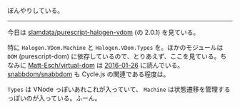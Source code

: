 ぼんやりしている。

-----

今日は [slamdata/purescript-halogen-vdom][] (の 2.0.1) を見ている。

特に `Halogen.VDom.Machine` と `Halogen.VDom.Types` を。ほかのモジュールは `DOM` (purescript-dom) に依存しているので、とりあえず、ここを見ている。ちなみに [Matt-Esch/virtual-dom][] は [2016-01-26][] に読んでいる。 [snabbdom/snabbdom][] も Cycle.js の関連である程度は。

`Types` は VNode っぽいあれこれが入っていて、 `Machine` は状態遷移を管理するっぽいのが入っている。ふーん。

[2016-01-26]: https://blog.bouzuya.net/2016/01/26/
[Matt-Esch/virtual-dom]: https://github.com/Matt-Esch/virtual-dom
[slamdata/purescript-halogen-vdom]: https://github.com/slamdata/purescript-halogen-vdom
[snabbdom/snabbdom]: https://github.com/snabbdom/snabbdom

